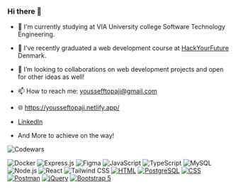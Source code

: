 ### Hi there 👋

- 📝 I'm currently studying at VIA University college Software Technology Engineering.
- 🌱 I've recently graduated a web development course at [HackYourFuture](https://www.hackyourfuture.dk/) Denmark.
- 👯 I’m looking to collaborations on web development projects and open for other ideas as well!
- 📫 How to reach me: youssefftopaji@gmail.com
- 🌐 https://yousseftopaji.netlify.app/
- [LinkedIn](https://www.linkedin.com/in/yousseftopaji/)


- And More to achieve on the way!

![Codewars](https://www.codewars.com/users/yousseftopaji/badges/micro)


![Docker](https://img.shields.io/badge/-Docker-2496ED?style=flat-square&logo=docker&logoColor=white)
![Express.js](https://img.shields.io/badge/-Express.js-000000?style=flat-square&logo=express&logoColor=white)
![Figma](https://img.shields.io/badge/-Figma-F24E1E?style=flat-square&logo=figma&logoColor=white)
![JavaScript](https://img.shields.io/badge/-JavaScript-F7DF1E?style=flat-square&logo=javascript&logoColor=black)
![TypeScript](https://img.shields.io/badge/-TypeScript-3178C6?style=flat-square&logo=typescript&logoColor=white)
![MySQL](https://img.shields.io/badge/-MySQL-4479A1?style=flat-square&logo=mysql&logoColor=white)
![Node.js](https://img.shields.io/badge/-Node.js-339933?style=flat-square&logo=node.js&logoColor=white)
![React](https://img.shields.io/badge/-React-61DAFB?style=flat-square&logo=react&logoColor=black)
![Tailwind CSS](https://img.shields.io/badge/-Tailwind%20CSS-38B2AC?style=flat-square&logo=tailwind-css&logoColor=white)
[![HTML](https://img.shields.io/badge/-HTML-E34F26?style=flat-square&logo=html5&logoColor=white)](https://www.w3schools.com/html/)
[![PostgreSQL](https://img.shields.io/badge/-PostgreSQL-336791?style=flat-square&logo=postgresql&logoColor=white)](https://www.postgresql.org/)
[![CSS](https://img.shields.io/badge/-CSS-1572B6?style=flat-square&logo=css3&logoColor=white)](https://www.w3schools.com/css/)
[![Postman](https://img.shields.io/badge/-Postman-FF6C37?style=flat-square&logo=postman&logoColor=white)](https://www.postman.com/)
[![jQuery](https://img.shields.io/badge/-jQuery-0769AD?style=flat-square&logo=jquery&logoColor=white)](https://jquery.com/)
[![Bootstrap 5](https://img.shields.io/badge/-Bootstrap%205-7952B3?style=flat-square&logo=bootstrap&logoColor=white)](https://getbootstrap.com/)
